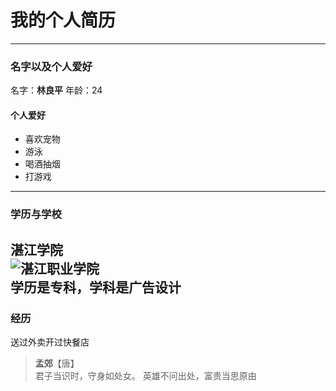 
# 我的个人简历
---
### 名字以及个人爱好
名字：**林良平**
年龄：24
#### 个人爱好
* 喜欢宠物
* 游泳
* 喝酒抽烟
* 打游戏
---
### 学历与学校
**湛江学院**<br>
![湛江职业学院](http://www.gzbdqnqmx.com/wp-content/uploads/2018/12/20181204115341.jpg)<br>
**学历是专科，学科是广告设计**<br>
---------------
### 经历
送过外卖开过快餐店<br>
>**孟郊**【唐】<br>
>君子当识时，守身如处女。 英雄不问出处，富贵当思原由

